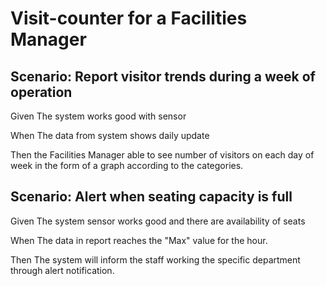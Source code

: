 # Visit-counter for a Facilities Manager

## Scenario: Report visitor trends during a week of operation

  Given The system works good with sensor
  
  When The data from system shows daily update
  
  Then the Facilities Manager able to see number of visitors
  on each day of week in the form of a graph according to
  the categories.

## Scenario: Alert when seating capacity is full

  Given The system sensor works good and there are availability
  of seats
  
  When The data in report reaches the "Max" value
  for the hour.
  
  Then The system will inform the staff working the
  specific department through alert notification.

